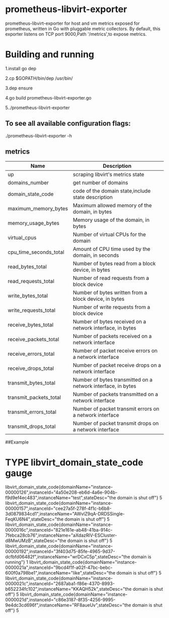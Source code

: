 # prometheus-libvirt-exporter
prometheus-libvirt-exporter for host and vm metrics exposed for prometheus, written in Go with pluggable metric collectors.
By default, this exporter listens on TCP port 9000,Path '/metrics',to expose metrics.

# Building and running

1.install go dep

2.cp $GOPATH/bin/dep /usr/bin/

3.dep ensure

4.go build prometheus-libvirt-exporter.go

5../prometheus-libvirt-exporter

## To see all available configuration flags:

./prometheus-libvirt-exporter -h


## metrics
Name | Description
---------|-------------
up|scraping libvirt's metrics state
domains_number|get number of domains
domain_state_code|code of the domain state,include state description
maximum_memory_bytes|Maximum allowed memory of the domain, in bytes
memory_usage_bytes|Memory usage of the domain, in bytes
virtual_cpus|Number of virtual CPUs for the domain
cpu_time_seconds_total|Amount of CPU time used by the domain, in seconds
read_bytes_total|Number of bytes read from a block device, in bytes
read_requests_total|Number of read requests from a block device
write_bytes_total|Number of bytes written from a block device, in bytes
write_requests_total|Number of write requests from a block device
receive_bytes_total|Number of bytes received on a network interface, in bytes
receive_packets_total|Number of packets received on a network interface
receive_errors_total|Number of packet receive errors on a network interface
receive_drops_total|Number of packet receive drops on a network interface
transmit_bytes_total|Number of bytes transmitted on a network interface, in bytes
transmit_packets_total|Number of packets transmitted on a network interface
transmit_errors_total|Number of packet transmit errors on a network interface
transmit_drops_total|Number of packet transmit drops on a network interface


##Example
# TYPE libvirt_domain_state_code gauge
libvirt_domain_state_code{domainName="instance-00000126",instanceId="4a50e208-eb6d-4a6e-904b-f9d9ef4ec483",instanceName="test",stateDesc="the domain is shut off"} 5
libvirt_domain_state_code{domainName="instance-00000157",instanceId="cee27a5f-278f-4f1c-b6b8-3d0879834cd1",instanceName="AWvlZ9qA-DRDSSingle-FeqKU6N4",stateDesc="the domain is shut off"} 5
libvirt_domain_state_code{domainName="instance-0000016c",instanceId="821e161e-ab48-41ba-914c-7febca28cb76",instanceName="aXdazRlV-ESCluster-d8MwUMzB",stateDesc="the domain is shut off"} 5
libvirt_domain_state_code{domainName="instance-00000192",instanceId="3f403d75-85fe-4965-9d37-dcfbfd06482f",instanceName="wrDCxC5p",stateDesc="the domain is running"} 1
libvirt_domain_state_code{domainName="instance-0000021a",instanceId="9bcd4f1f-a02f-47bc-bebc-600f0a798be1",instanceName="like",stateDesc="the domain is shut off"} 5
libvirt_domain_state_code{domainName="instance-0000021c",instanceId="2687aba1-f86e-4370-8993-b652234fc102",instanceName="KKAQH52k",stateDesc="the domain is shut off"} 5
libvirt_domain_state_code{domainName="instance-0000021d",instanceId="c86e3187-8f35-4256-9995-9e4dc3cd696f",instanceName="RF8aueUv",stateDesc="the domain is shut off"} 5